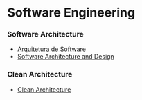 # Software Engineering

### Software Architecture
 - [Arquitetura de Software](https://www.youtube.com/playlist?list=PLpJIjBkNnEt8CFafj7CzhjaZ2IPm0vsux)
 - [Software Architecture and Design](https://www.youtube.com/playlist?list=PL4JxLacgYgqTgS8qQPC17fM-NWMTr5GW6)
 
### Clean Architecture
 - [Clean Architecture](https://www.youtube.com/playlist?list=PLpJIjBkNnEt_IyTngYRkXXwxqz-Ae74ub)